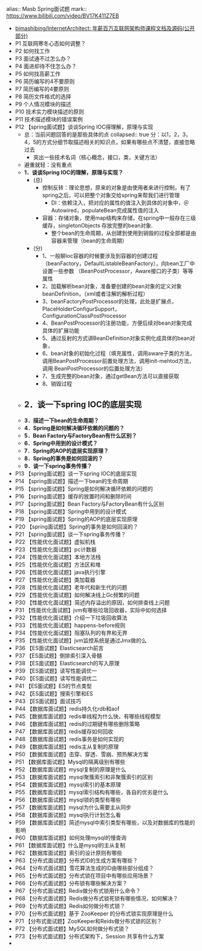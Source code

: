 alias:: Masb Spring面试题
mark:: https://www.bilibili.com/video/BV17K411Z7EB

- [bjmashibing/InternetArchitect: 年薪百万互联网架构师课程文档及源码(公开部分)](https://github.com/bjmashibing/InternetArchitect)
- P1 互联网寒冬心态如何调整？
- P2 如何找工作
- P3 面试通不过怎么办？
- P4 面进却待不住怎么办？
- P5 如何找高薪工作
- P6 简历编写的4不要原则
- P7 简历编写的4要原则
- P8 简历文件格式的选择
- P9 个人情况模块的描述
- P10 技术实力模块描述的原则
- P11 技术描述模块的错误案例
- P12 【spring面试题】谈谈Spring IOC得理解，原理与实现
  - 总：当前问题回答的是那些具体的点
    collapsed:: true
    分：以1，2，3，4，5的方式分细节取描述相关的知识点，如果有哪些点不清楚，直接忽略过去
    - 突出一些技术名词（核心概念，接口，类，关键方法）
  - 避重就轻：没有重点
  - **1．谈谈Spring IOC的理解，原理与实现？**
    - (总)
      - 控制反转：理论思想，原来的对象是由使用者来进行控制，有了spring之后，可以把整个对象交给spring来帮我们进行管理
        - DI：依赖注入，把对应的属性的值注入到具体的对象中，＠Autowired，populateBean完成属性值的注入
      - 容器：存储对象，使用map结构来存储，在spring中一般存在三级缓存，singletonObjects 存放完整的bean对象.
        - 整个bean的生命周期，从创建到使用到销毁的过程全部都是由容器来管理（bean的生命周期）
    - (分)
      - 1、一般聊ioc容器的时候要涉及到容器的创建过程（beanFactory，DefaultListableBeanFactory），向bean工厂中设置一些参数
        （BeanPostProcessor，Aware接口的子类）等等属性
      - 2、加载解析bean对象，准备要创建的bean对象的定义对象beanDefinition，（xml或者注解的解析过程）
      - 3、beanFactoryPostProcessor的处理，此处是扩展点，PlaceHolderConfigurSupport，ConfigurationClassPostProcessor
      - 4、BeanPostProcessor的注册功能，方便后续对bean对象完成具体的扩展功能
      - 5、通过反射的方式讲BeanDefinition对象实例化成具体的bean对象，
      - 6、bean对象的初始化过程（填充属性，调用aware子类的方法，调用BeanPostProcessor前置处理方法，调用init-mehtod方法，调用
        BeanPostProcessor的后置处理方法）
      - 7、生成完整的bean对象，通过getBean方法可以直接获取
      - 8、销毁过程
  - **2．谈一下spring IOC的底层实现**
    -
  - **3．描述一下bean的生命周期？**
  - **4．Spring是如何解决循环依赖的问题的？**
  - **5．Bean Factory与FactoryBean有什么区别？**
  - **6．Spring中用到的设计模式？**
  - **7．Spring的AOP的底层实现原理？**
  - **8．Spring的事务是如何回滚的？**
  - **9．谈一下spring事务传播？**
- P13 【spring面试题】谈一下spring IOC的底层实现
- P14 【spring面试题】描述一下bean的生命周期
- P15 【spring面试题】Spring是如何解决循环依赖的问题的
- P16 【spring面试题】缓存的放置时间和删除时间
- P17 【spring面试题】Bean Factory与FactoryBean有什么区别
- P18 【spring面试题】Spring中用到的设计模式
- P19 【spring面试题】Spring的AOP的底层实现原理
- P20 【spring面试题】Spring的事务是如何回滚的？
- P21 【spring面试题】谈一下spring事务传播？
- P22 【性能优化面试题】虚拟机栈
- P23 【性能优化面试题】pc计数器
- P24 【性能优化面试题】本地方法栈
- P25 【性能优化面试题】方法区和堆
- P26 【性能优化面试题】java执行引擎
- P27 【性能优化面试题】类加载器
- P28 【性能优化面试题】老年代和新生代的问题
- P29 【性能优化面试题】如何解决线上Gc频繁的问题
- P30 【性能优化面试题】简述内存溢出的原因，如何排查线上问题
- P31 【性能优化面试题】jvm有哪些垃圾回收器，实际中如何选择
- P32 【性能优化面试题】介绍一下垃圾回收算法
- P33 【性能优化面试题】happens-before规则
- P34 【性能优化面试题】阻塞队列的有界和无界
- P35 【性能优化面试题】jvm监控系统是通过Jmx做的么
- P36 【ES面试题】Elasticsearch前言
- P37 【ES面试题】倒排索引深入骨髓
- P38 【ES面试题】Elasticsearch的写入原理
- P39 【ES面试题】读写性能调优一
- P40 【ES面试题】读写性能调优二
- P41 【ES面试题】ES的节点类型
- P42 【ES面试题】搜索引擎和ES
- P43 【ES面试题】面试技巧
- P44 【数据库面试题】redis持久化rdb和aof
- P45 【数据库面试题】redis单线程为什么快，有哪些线程模型
- P46 【数据库面试题】redis的过期键有哪些删除策略
- P47 【数据库面试题】redis缓存如何回收
- P48 【数据库面试题】redis事务是如何实现的
- P49 【数据库面试题】redis主从复制的原理
- P50 【数据库面试题】击穿、穿透、雪崩、预热解决方案
- P51 【数据库面试题】Mysql的隔离级别有哪些
- P52 【数据库面试题】mysql复制的原理是什么
- P53 【数据库面试题】mysql聚簇索引和非聚簇索引的区别
- P54 【数据库面试题】mysql索引的基本原理
- P55 【数据库面试题】mysql索引结构有哪些，各自的优劣是什么
- P56 【数据库面试题】mysql锁的类型有哪些
- P57 【数据库面试题】mysql为什么需要主从同步
- P58 【数据库面试题】mysql执行计划怎么看
- P59 【数据库面试题】简述mysql中索引类型有哪些，以及对数据库的性能的影响
- P60 【数据库面试题】如何处理mysql的慢查询
- P61 【数据库面试题】什么是mysql的主从复制
- P62 【数据库面试题】索引的设计原则有哪些
- P63 【分布式面试题】分布式ID的生成方案有哪些？
- P64 【分布式面试题】雪花算法生成的ID由哪些部分组成？
- P65 【分布式面试题】分布式锁在项目中有哪些应用场景？
- P66 【分布式面试题】分布锁有哪些解决方案？
- P67 【分布式面试题】Redis做分布式锁用什么命令？
- P68 【分布式面试题】Redis做分布式锁死锁有哪些情况，如何解决？
- P69 【分布式面试题】Redis如何做分布式锁？
- P70 【分布式面试题】基于 ZooKeeper 的分布式锁实现原理是什么
- P71 【分布式面试题】ZooKeeper和Reids做分布式锁的区别？
- P72 【分布式面试题】MySQL如何做分布式锁？
- P73 【分布式面试题】分布式架构下，Session 共享有什么方案
-